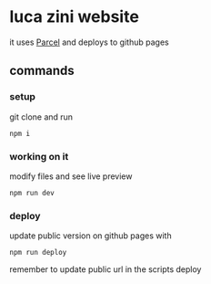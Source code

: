 # luca zini website
it uses [Parcel](https://parceljs.org/) and deploys to github pages

## commands

### setup
git clone and run 
```
npm i
```

### working on it
modify files and see live preview
```
npm run dev
```

### deploy
update public version on github pages with
```
npm run deploy
```
remember to update public url in the scripts deploy
